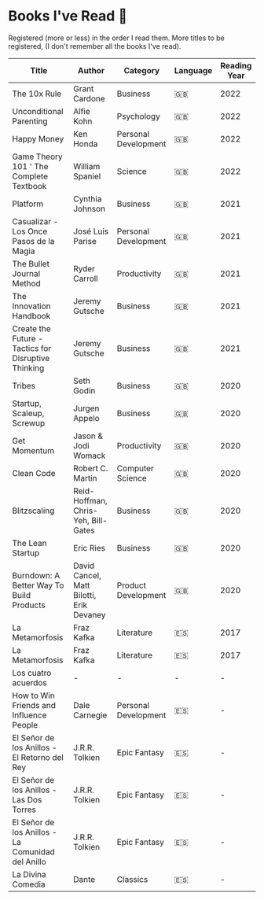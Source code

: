 # Books I've Read :closed_book:

Registered (more or less) in the order I read them. More titles to be registered, (I don't remember all the books I've read).

| Title | Author | Category | Language | Reading Year |
| --- | --- | --- | --- | --- |
| The 10x Rule | Grant Cardone | Business | :uk: | 2022 |
| Unconditional Parenting | Alfie Kohn | Psychology | :uk: | 2022 |
| Happy Money | Ken Honda | Personal Development | :uk: | 2022 |
| Game Theory 101 ' The Complete Textbook | William Spaniel | Science | :uk: | 2022 |
| Platform | Cynthia Johnson | Business | :uk: | 2021 |
| Casualizar - Los Once Pasos de la Magia | José Luis Parise | Personal Development | :uk: | 2021 |
| The Bullet Journal Method | Ryder Carroll | Productivity | :uk: | 2021 |
| The Innovation Handbook | Jeremy Gutsche  | Business | :uk: | 2021 |
| Create the Future - Tactics for Disruptive Thinking | Jeremy Gutsche | Business | :uk: | 2021 |
| Tribes | Seth Godin | Business | :uk: | 2020 |
| Startup, Scaleup, Screwup | Jurgen Appelo | Business | :uk: | 2020 |
| Get Momentum | Jason & Jodi Womack | Productivity | :uk: | 2020 |
| Clean Code | Robert C. Martin | Computer Science | :uk: | 2020 |
| Blitzscaling | Reid-Hoffman, Chris-Yeh, Bill-Gates | Business | :uk: | 2020 |
| The Lean Startup | Eric Ries | Business | :uk: | 2020 |
| Burndown: A Better Way To Build Products | David Cancel, Matt Bilotti, Erik Devaney | Product Development | :uk: | 2020 |
| La Metamorfosis | Fraz Kafka | Literature | :es: | 2017 |
| La Metamorfosis | Fraz Kafka | Literature | :es: | 2017 |
| Los cuatro acuerdos | - | - | - | - |
| How to Win Friends and Influence People | Dale Carnegie | Personal Development | :es: | - |
| El Señor de los Anillos - El Retorno del Rey | J.R.R. Tolkien | Epic Fantasy | :es: | - |
| El Señor de los Anillos - Las Dos Torres | J.R.R. Tolkien | Epic Fantasy | :es: | - |
| El Señor de los Anillos - La Comunidad del Anillo | J.R.R. Tolkien | Epic Fantasy | :es: | - |
| La Divina Comedia | Dante | Classics | :es: | - |
